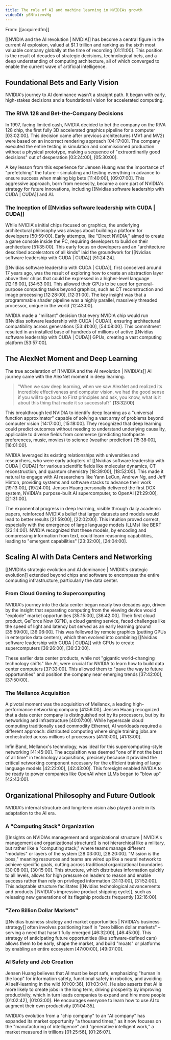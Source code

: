 ```yaml
---
title: The role of AI and machine learning in NVIDIAs growth
videoId: y6NfxiemvHg
---
```


From: [[acquiredfm]] <br/> 

[[NVIDIA and the AI revolution | NVIDIA]] has become a central figure in the current AI explosion, valued at $1.1 trillion and ranking as the sixth most valuable company globally at the time of recording <a class="yt-timestamp" data-t="01:11:00">[01:11:00]</a>. This position is the result of decades of strategic decisions, technological bets, and a deep understanding of computing architecture, all of which converged to enable the current wave of artificial intelligence.

## Foundational Bets and Early Vision

NVIDIA's journey to AI dominance wasn't a straight path. It began with early, high-stakes decisions and a foundational vision for accelerated computing.

### The RIVA 128 and Bet-the-Company Decisions
In 1997, facing limited cash, NVIDIA decided to bet the company on the RIVA 128 chip, the first fully 3D accelerated graphics pipeline for a computer <a class="yt-timestamp" data-t="03:02:00">[03:02:00]</a>. This decision came after previous architectures (MV1 and MV2) were based on an incorrect rendering approach <a class="yt-timestamp" data-t="04:17:00">[04:17:00]</a>. The company executed the entire testing in simulation and commissioned production without a physical prototype, making a sequence of "extraordinarily good decisions" out of desperation <a class="yt-timestamp" data-t="03:24:00">[03:24:00]</a>, <a class="yt-timestamp" data-t="05:30:00">[05:30:00]</a>.

A key lesson from this experience for Jensen Huang was the importance of "prefetching" the future – simulating and testing everything in advance to ensure success when making big bets <a class="yt-timestamp" data-t="11:40:00">[11:40:00]</a>, <a class="yt-timestamp" data-t="09:07:00">[09:07:00]</a>. This aggressive approach, born from necessity, became a core part of NVIDIA's strategy for future innovations, including [[Nvidias software leadership with CUDA | CUDA]] and AI.

### The Inception of [[Nvidias software leadership with CUDA | CUDA]]
While NVIDIA's initial chips focused on graphics, the underlying architectural philosophy was always about building a platform for developers <a class="yt-timestamp" data-t="50:59:00">[50:59:00]</a>. Early attempts, like "Direct NVIDIA," aimed to create a game console inside the PC, requiring developers to build on their architecture <a class="yt-timestamp" data-t="51:35:00">[51:35:00]</a>. This early focus on developers and an "architecture described accelerators of all kinds" laid the groundwork for [[Nvidias software leadership with CUDA | CUDA]] <a class="yt-timestamp" data-t="51:24:00">[51:24:24]</a>.

[[Nvidias software leadership with CUDA | CUDA]], first conceived around 17 years ago, was the result of exploring how to create an abstraction layer above their chips that could be expressed in a higher-level language <a class="yt-timestamp" data-t="12:16:00">[12:16:00]</a>, <a class="yt-timestamp" data-t="34:53:00">[34:53:00]</a>. This allowed their GPUs to be used for general-purpose computing tasks beyond graphics, such as CT reconstruction and image processing <a class="yt-timestamp" data-t="12:28:00">[12:28:00]</a>, <a class="yt-timestamp" data-t="12:31:00">[12:31:00]</a>. The key insight was that a programmable shader pipeline was a highly parallel, massively threaded processor, unique in the world <a class="yt-timestamp" data-t="12:43:00">[12:43:00]</a>.

NVIDIA made a "militant" decision that every NVIDIA chip would run [[Nvidias software leadership with CUDA | CUDA]], ensuring architectural compatibility across generations <a class="yt-timestamp" data-t="53:41:00">[53:41:00]</a>, <a class="yt-timestamp" data-t="54:08:00">[54:08:00]</a>. This commitment resulted in an installed base of hundreds of millions of active [[Nvidias software leadership with CUDA | CUDA]] GPUs, creating a vast computing platform <a class="yt-timestamp" data-t="53:57:00">[53:57:00]</a>.

## The AlexNet Moment and Deep Learning

The true acceleration of [[NVIDIA and the AI revolution | NVIDIA's]] AI journey came with the AlexNet moment in deep learning.

> "When we saw deep learning, when we saw AlexNet and realized its incredible effectiveness and computer vision, we had the good sense if you will to go back to First principles and ask, you know, what is it about this thing that made it so successful?" <a class="yt-timestamp" data-t="13:32:00">[13:32:00]</a>

This breakthrough led NVIDIA to identify deep learning as a "universal function approximator" capable of solving a vast array of problems beyond computer vision <a class="yt-timestamp" data-t="14:17:00">[14:17:00]</a>, <a class="yt-timestamp" data-t="15:18:00">[15:18:00]</a>. They recognized that deep learning could predict outcomes without needing to understand underlying causality, applicable to diverse fields from commerce (predicting toothpaste preferences, music, movies) to science (weather prediction) <a class="yt-timestamp" data-t="15:38:00">[15:38:00]</a>, <a class="yt-timestamp" data-t="16:01:00">[16:01:00]</a>.

NVIDIA leveraged its existing relationships with universities and researchers, who were early adopters of [[Nvidias software leadership with CUDA | CUDA]] for various scientific fields like molecular dynamics, CT reconstruction, and quantum chemistry <a class="yt-timestamp" data-t="18:39:00">[18:39:00]</a>, <a class="yt-timestamp" data-t="18:52:00">[18:52:00]</a>. This made it natural to engage with AI researchers like Yann LeCun, Andrew Ng, and Jeff Hinton, providing systems and software stacks to advance their work <a class="yt-timestamp" data-t="19:13:00">[19:13:00]</a>, <a class="yt-timestamp" data-t="19:24:00">[19:24:00]</a>. Jensen Huang personally delivered the first DGX system, NVIDIA's purpose-built AI supercomputer, to OpenAI <a class="yt-timestamp" data-t="21:29:00">[21:29:00]</a>, <a class="yt-timestamp" data-t="21:31:00">[21:31:00]</a>.

The exponential progress in deep learning, visible through daily academic papers, reinforced NVIDIA's belief that larger datasets and models would lead to better results <a class="yt-timestamp" data-t="21:59:00">[21:59:00]</a>, <a class="yt-timestamp" data-t="22:02:00">[22:02:00]</a>. This intuition proved correct, especially with the emergence of large language models (LLMs) like BERT <a class="yt-timestamp" data-t="23:14:00">[23:14:00]</a>. NVIDIA recognized that these models, by encoding and compressing information from text, could learn reasoning capabilities, leading to "emergent capabilities" <a class="yt-timestamp" data-t="23:32:00">[23:32:00]</a>, <a class="yt-timestamp" data-t="24:04:00">[24:04:00]</a>.

## Scaling AI with Data Centers and Networking

[[NVIDIAs strategic evolution and AI dominance | NVIDIA's strategic evolution]] extended beyond chips and software to encompass the entire computing infrastructure, particularly the data center.

### From Cloud Gaming to Supercomputing
NVIDIA's journey into the data center began nearly two decades ago, driven by the insight that separating computing from the viewing device would "explode" market opportunities <a class="yt-timestamp" data-t="35:15:00">[35:15:00]</a>, <a class="yt-timestamp" data-t="36:42:00">[36:42:00]</a>. Their first cloud product, GeForce Now (GFN), a cloud gaming service, faced challenges like the speed of light and latency but served as an early learning ground <a class="yt-timestamp" data-t="35:59:00">[35:59:00]</a>, <a class="yt-timestamp" data-t="36:06:00">[36:06:00]</a>. This was followed by remote graphics (putting GPUs in enterprise data centers), which then evolved into combining [[Nvidias software leadership with CUDA | CUDA]] with GPUs to create supercomputers <a class="yt-timestamp" data-t="36:26:00">[36:26:00]</a>, <a class="yt-timestamp" data-t="36:33:00">[36:33:00]</a>.

These earlier data center products, while not "gigantic world-changing technology shifts" like AI, were crucial for NVIDIA to learn how to build data center computers <a class="yt-timestamp" data-t="37:33:00">[37:33:00]</a>. This allowed them to "pave the way to future opportunities" and position the company near emerging trends <a class="yt-timestamp" data-t="37:42:00">[37:42:00]</a>, <a class="yt-timestamp" data-t="37:50:00">[37:50:00]</a>.

### The Mellanox Acquisition
A pivotal moment was the acquisition of Mellanox, a leading high-performance networking company <a class="yt-timestamp" data-t="41:56:00">[41:56:00]</a>. Jensen Huang recognized that a data center company is distinguished not by its processors, but by its networking and infrastructure <a class="yt-timestamp" data-t="40:07:00">[40:07:00]</a>. While hyperscale cloud computing traditionally used commodity Ethernet, AI workloads required a different approach: distributed computing where single training jobs are orchestrated across millions of processors <a class="yt-timestamp" data-t="41:10:00">[41:10:00]</a>, <a class="yt-timestamp" data-t="41:13:00">[41:13:00]</a>.

InfiniBand, Mellanox's technology, was ideal for this supercomputing-style networking <a class="yt-timestamp" data-t="41:45:00">[41:45:00]</a>. The acquisition was deemed "one of if not the best of all time" in technology acquisitions, precisely because it provided the critical networking component necessary for the efficient training of large language models <a class="yt-timestamp" data-t="42:22:00">[42:22:00]</a>, <a class="yt-timestamp" data-t="42:43:00">[42:43:00]</a>. This foresight enabled NVIDIA to be ready to power companies like OpenAI when LLMs began to "blow up" <a class="yt-timestamp" data-t="42:43:00">[42:43:00]</a>.

## Organizational Philosophy and Future Outlook

NVIDIA's internal structure and long-term vision also played a role in its adaptation to the AI era.

### A "Computing Stack" Organization
[[Insights on NVIDIAs management and organizational structure | NVIDIA's management and organizational structure]] is not hierarchical like a military, but rather like a "computing stack," where teams manage different "modules" or layers of the system <a class="yt-timestamp" data-t="28:03:00">[28:03:00]</a>, <a class="yt-timestamp" data-t="28:20:00">[28:20:00]</a>. "Mission is the boss," meaning resources and teams are wired up like a neural network to achieve specific goals, cutting across traditional organizational boundaries <a class="yt-timestamp" data-t="30:08:00">[30:08:00]</a>, <a class="yt-timestamp" data-t="30:15:00">[30:15:00]</a>. This structure, which distributes information quickly to all levels, allows for high pressure on leaders to reason and enable success rather than rely on privileged information <a class="yt-timestamp" data-t="31:13:00">[31:13:00]</a>, <a class="yt-timestamp" data-t="31:52:00">[31:52:00]</a>. This adaptable structure facilitates [[Nvidias technological advancements and products | NVIDIA's impressive product shipping cycle]], such as releasing new generations of its flagship products frequently <a class="yt-timestamp" data-t="32:16:00">[32:16:00]</a>.

### "Zero Billion Dollar Markets"
[[Nvidias business strategy and market opportunities | NVIDIA's business strategy]] often involves positioning itself in "zero billion dollar markets" – serving a need that hasn't fully emerged <a class="yt-timestamp" data-t="46:32:00">[46:32:00]</a>, <a class="yt-timestamp" data-t="46:45:00">[46:45:00]</a>. This strategy of anticipating future opportunities (like software-defined cars) allows them to be early, shape the market, and build "moats" or platforms by enabling an entire ecosystem <a class="yt-timestamp" data-t="47:00:00">[47:00:00]</a>, <a class="yt-timestamp" data-t="49:07:00">[49:07:00]</a>.

### AI Safety and Job Creation
Jensen Huang believes that AI must be kept safe, emphasizing "human in the loop" for information safety, functional safety in robotics, and avoiding AI self-learning in the wild <a class="yt-timestamp" data-t="01:00:36">[01:00:36]</a>, <a class="yt-timestamp" data-t="01:03:04">[01:03:04]</a>. He also asserts that AI is more likely to create jobs in the long term, driving prosperity by improving productivity, which in turn leads companies to expand and hire more people <a class="yt-timestamp" data-t="01:02:42">[01:02:42]</a>, <a class="yt-timestamp" data-t="01:03:00">[01:03:00]</a>. He encourages everyone to learn how to use AI to augment their own productivity <a class="yt-timestamp" data-t="01:04:35">[01:04:35]</a>.

NVIDIA's evolution from a "chip company" to an "AI company" has expanded its market opportunity "a thousand times," as it now focuses on the "manufacturing of intelligence" and "generative intelligent work," a market measured in trillions <a class="yt-timestamp" data-t="01:25:56">[01:25:56]</a>, <a class="yt-timestamp" data-t="01:26:07">[01:26:07]</a>.